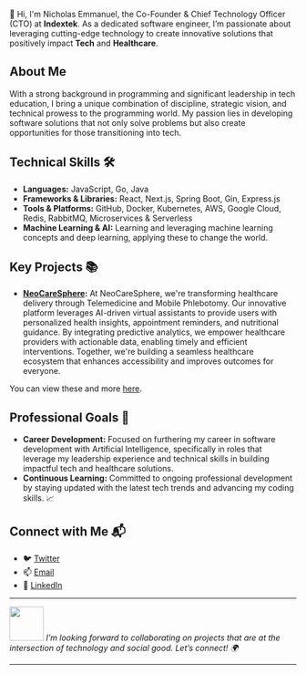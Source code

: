 👋 Hi, I'm Nicholas Emmanuel, the Co-Founder & Chief Technology Officer (CTO) at **Indextek**. As a dedicated software engineer, I’m passionate about leveraging cutting-edge technology to create innovative solutions that positively impact **Tech** and **Healthcare**.

## About Me
With a strong background in programming and significant leadership in tech education, I bring a unique combination of discipline, strategic vision, and technical prowess to the programming world. My passion lies in developing software solutions that not only solve problems but also create opportunities for those transitioning into tech.

## Technical Skills 🛠️
- **Languages:** JavaScript, Go, Java
- **Frameworks & Libraries:** React, Next.js, Spring Boot, Gin, Express.js
- **Tools & Platforms:** GitHub, Docker, Kubernetes, AWS, Google Cloud, Redis, RabbitMQ, Microservices & Serverless
- **Machine Learning & AI:** Learning and leveraging machine learning concepts and deep learning, applying these to change the world.

## Key Projects 📚
- **[NeoCareSphere](https://techieemma.me):** At NeoCareSphere, we're transforming healthcare delivery through Telemedicine and Mobile Phlebotomy. Our innovative platform leverages AI-driven virtual assistants to provide users with personalized health insights, appointment reminders, and nutritional guidance. By integrating predictive analytics, we empower healthcare providers with actionable data, enabling timely and efficient interventions. Together, we're building a seamless healthcare ecosystem that enhances accessibility and improves outcomes for everyone.
  
You can view these and more [here](https://techieemma.me/).

## Professional Goals 🚀
- **Career Development:** Focused on furthering my career in software development with Artificial Intelligence, specifically in roles that leverage my leadership experience and technical skills in building impactful tech and healthcare solutions.
- **Continuous Learning:** Committed to ongoing professional development by staying updated with the latest tech trends and advancing my coding skills. 📈

## Connect with Me 📬
- 🐦 [Twitter](https://twitter.com/techieEmma)
- 📫 [Email](mailto:nicholasemmanuel321@gmail.com)
- 🔗 [LinkedIn](https://linkedin.com/in/techieemma)
---

<img src="https://media.giphy.com/media/LnQjpWaON8nhr21vNW/giphy.gif" width="60"> <em>I’m looking forward to collaborating on projects that are at the intersection of technology and social good. Let’s connect! 🌍</em>

---
